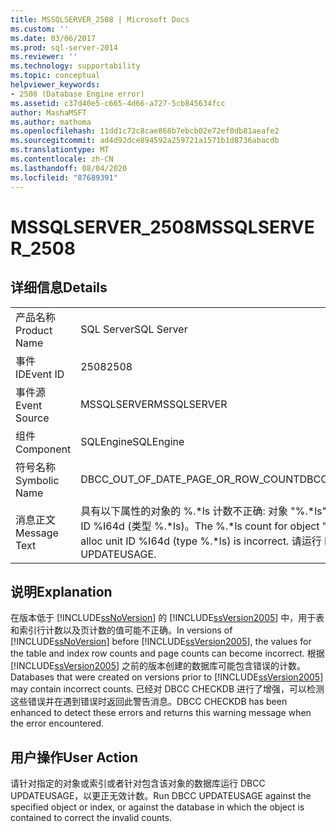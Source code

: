 ```yaml
---
title: MSSQLSERVER_2508 | Microsoft Docs
ms.custom: ''
ms.date: 03/06/2017
ms.prod: sql-server-2014
ms.reviewer: ''
ms.technology: supportability
ms.topic: conceptual
helpviewer_keywords:
- 2508 (Database Engine error)
ms.assetid: c37d40e5-c665-4d66-a727-5cb845634fcc
author: MashaMSFT
ms.author: mathoma
ms.openlocfilehash: 11dd1c72c8cae868b7ebcb02e72ef0db81aeafe2
ms.sourcegitcommit: ad4d92dce894592a259721a1571b1d8736abacdb
ms.translationtype: MT
ms.contentlocale: zh-CN
ms.lasthandoff: 08/04/2020
ms.locfileid: "87689391"
---
```

# <a name="mssqlserver_2508"></a><span data-ttu-id="4bab1-102">MSSQLSERVER_2508</span><span class="sxs-lookup"><span data-stu-id="4bab1-102">MSSQLSERVER_2508</span></span>
    
## <a name="details"></a><span data-ttu-id="4bab1-103">详细信息</span><span class="sxs-lookup"><span data-stu-id="4bab1-103">Details</span></span>  
  
|||  
|-|-|  
|<span data-ttu-id="4bab1-104">产品名称</span><span class="sxs-lookup"><span data-stu-id="4bab1-104">Product Name</span></span>|<span data-ttu-id="4bab1-105">SQL Server</span><span class="sxs-lookup"><span data-stu-id="4bab1-105">SQL Server</span></span>|  
|<span data-ttu-id="4bab1-106">事件 ID</span><span class="sxs-lookup"><span data-stu-id="4bab1-106">Event ID</span></span>|<span data-ttu-id="4bab1-107">2508</span><span class="sxs-lookup"><span data-stu-id="4bab1-107">2508</span></span>|  
|<span data-ttu-id="4bab1-108">事件源</span><span class="sxs-lookup"><span data-stu-id="4bab1-108">Event Source</span></span>|<span data-ttu-id="4bab1-109">MSSQLSERVER</span><span class="sxs-lookup"><span data-stu-id="4bab1-109">MSSQLSERVER</span></span>|  
|<span data-ttu-id="4bab1-110">组件</span><span class="sxs-lookup"><span data-stu-id="4bab1-110">Component</span></span>|<span data-ttu-id="4bab1-111">SQLEngine</span><span class="sxs-lookup"><span data-stu-id="4bab1-111">SQLEngine</span></span>|  
|<span data-ttu-id="4bab1-112">符号名称</span><span class="sxs-lookup"><span data-stu-id="4bab1-112">Symbolic Name</span></span>|<span data-ttu-id="4bab1-113">DBCC_OUT_OF_DATE_PAGE_OR_ROW_COUNT</span><span class="sxs-lookup"><span data-stu-id="4bab1-113">DBCC_OUT_OF_DATE_PAGE_OR_ROW_COUNT</span></span>|  
|<span data-ttu-id="4bab1-114">消息正文</span><span class="sxs-lookup"><span data-stu-id="4bab1-114">Message Text</span></span>|<span data-ttu-id="4bab1-115">具有以下属性的对象的 %.\*ls 计数不正确: 对象 "%.\*ls"、索引 ID %d、分区 ID %I64d、分配单元 ID %I64d (类型 %.\*ls)。</span><span class="sxs-lookup"><span data-stu-id="4bab1-115">The %.\*ls count for object "%.\*ls", index ID %d, partition ID %I64d, alloc unit ID %I64d (type %.\*ls) is incorrect.</span></span> <span data-ttu-id="4bab1-116">请运行 DBCC UPDATEUSAGE。</span><span class="sxs-lookup"><span data-stu-id="4bab1-116">Run DBCC UPDATEUSAGE.</span></span>|  
  
## <a name="explanation"></a><span data-ttu-id="4bab1-117">说明</span><span class="sxs-lookup"><span data-stu-id="4bab1-117">Explanation</span></span>  
 <span data-ttu-id="4bab1-118">在版本低于 [!INCLUDE[ssNoVersion](../../includes/ssnoversion-md.md)] 的 [!INCLUDE[ssVersion2005](../../includes/ssversion2005-md.md)] 中，用于表和索引行计数以及页计数的值可能不正确。</span><span class="sxs-lookup"><span data-stu-id="4bab1-118">In versions of [!INCLUDE[ssNoVersion](../../includes/ssnoversion-md.md)] before [!INCLUDE[ssVersion2005](../../includes/ssversion2005-md.md)], the values for the table and index row counts and page counts can become incorrect.</span></span> <span data-ttu-id="4bab1-119">根据 [!INCLUDE[ssVersion2005](../../includes/ssversion2005-md.md)] 之前的版本创建的数据库可能包含错误的计数。</span><span class="sxs-lookup"><span data-stu-id="4bab1-119">Databases that were created on versions prior to [!INCLUDE[ssVersion2005](../../includes/ssversion2005-md.md)] may contain incorrect counts.</span></span> <span data-ttu-id="4bab1-120">已经对 DBCC CHECKDB 进行了增强，可以检测这些错误并在遇到错误时返回此警告消息。</span><span class="sxs-lookup"><span data-stu-id="4bab1-120">DBCC CHECKDB has been enhanced to detect these errors and returns this warning message when the error encountered.</span></span>  
  
## <a name="user-action"></a><span data-ttu-id="4bab1-121">用户操作</span><span class="sxs-lookup"><span data-stu-id="4bab1-121">User Action</span></span>  
 <span data-ttu-id="4bab1-122">请针对指定的对象或索引或者针对包含该对象的数据库运行 DBCC UPDATEUSAGE，以更正无效计数。</span><span class="sxs-lookup"><span data-stu-id="4bab1-122">Run DBCC UPDATEUSAGE against the specified object or index, or against the database in which the object is contained to correct the invalid counts.</span></span>  
  
  
